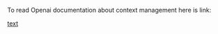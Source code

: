 To read Openai documentation about context management here is link:

[text](https://openai.github.io/openai-agents-python/context/)